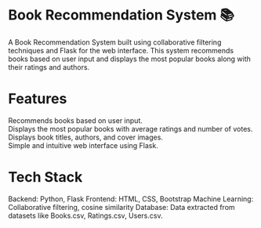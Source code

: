 # Book Recommendation System 📚
A Book Recommendation System built using collaborative filtering techniques and Flask for the web interface. This system recommends books based on user input and displays the most popular books along with their ratings and authors.



# Features 
 Recommends books based on user input.<br>
 Displays the most popular books with average ratings and number of votes.<br>
 Displays book titles, authors, and cover images.<br>
 Simple and intuitive web interface using Flask.<br>

# Tech Stack 
 Backend: Python, Flask
 Frontend: HTML, CSS, Bootstrap
 Machine Learning: Collaborative filtering, cosine similarity
 Database: Data extracted from datasets like Books.csv, Ratings.csv, Users.csv.

